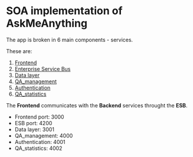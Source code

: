 # SOA implementation of AskMeAnything
The app is broken in 6 main components - services.

These are: 

1. [Frontend](https://github.com/dimgiagos44/SaaS-51/tree/master/soa-askme-anything/frontend)
2. [Enterprise Service Bus](https://github.com/dimgiagos44/SaaS-51/tree/master/soa-askme-anything/esb)
3. [Data layer](https://github.com/dimgiagos44/SaaS-51/tree/master/soa-askme-anything/backend)
4. [QA_management](https://github.com/dimgiagos44/SaaS-51/tree/master/soa-askme-anything/qa_management)
5. [Authentication](https://github.com/dimgiagos44/SaaS-51/tree/master/soa-askme-anything/authentication)
6. [QA_statistics](https://github.com/dimgiagos44/SaaS-51/tree/master/soa-askme-anything/qa_statistics)

The **Frontend** communicates with the **Backend** services throught the **ESB**.

* Frontend port: 3000
* ESB port: 4200 
* Data layer: 3001
* QA_management: 4000
* Authentication: 4001
* QA_statistics: 4002
